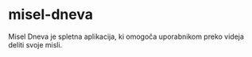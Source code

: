 # misel-dneva
Misel Dneva je spletna aplikacija, ki omogoča uporabnikom preko videja deliti svoje misli.
